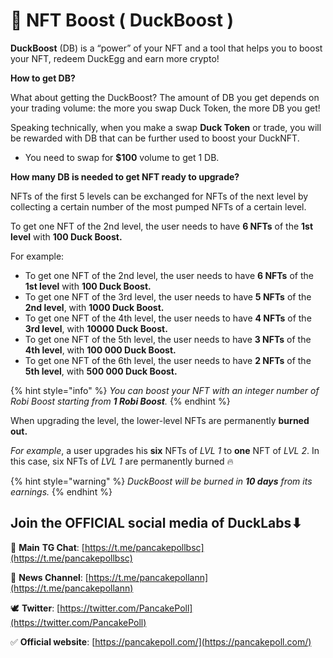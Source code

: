 # 🦆 NFT Boost ( DuckBoost )

**DuckBoost** (DB) is a “power” of your NFT and a tool that helps you to boost your NFT, redeem DuckEgg and earn more crypto!



**How to get DB?**

What about getting the DuckBoost? The amount of DB you get depends on your trading volume: the more you swap Duck Token, the more DB you get!

Speaking technically, when you make a swap **Duck Token** or trade, you will be rewarded with DB that can be further used to boost your DuckNFT.

* You need to swap for **$100** volume to get 1 DB.

**How many DB is needed to get NFT ready to upgrade?**

NFTs of the first 5 levels can be exchanged for NFTs of the next level by collecting a certain number of the most pumped NFTs of a certain level.

To get one NFT of the 2nd level, the user needs to have **6 NFTs** of the **1st level** with **100 Duck Boost.**

For example:

* To get one NFT of the 2nd level, the user needs to have **6 NFTs** of the **1st level** with **100 Duck Boost.**
* To get one NFT of the 3rd level, the user needs to have **5 NFTs** of the **2nd level**, with **1000 Duck Boost.**
* To get one NFT of the 4th level, the user needs to have **4 NFTs** of the **3rd level**, with **10000 Duck Boost.**
* To get one NFT of the 5th level, the user needs to have **3 NFTs** of the **4th level**, with **100 000 Duck Boost.**
* To get one NFT of the 6th level, the user needs to have **2 NFTs** of the **5th level**, with **500 000 Duck Boost.**

{% hint style="info" %}
_You can boost your NFT with an integer number of Robi Boost starting from **1 Robi Boost**._
{% endhint %}

When upgrading the level, the lower-level NFTs are permanently **burned out.**&#x20;

_For example_, a user upgrades his **six** NFTs of _LVL 1_ to **one** NFT of _LVL 2_. In this case, six NFTs of _LVL 1_ are permanently burned 🔥

{% hint style="warning" %}
_DuckBoost will be burned in **10 days** from its earnings._
{% endhint %}

## Join the OFFICIAL social media of DuckLabs⬇

💬  **Main** **TG Chat**: [https://t.me/pancakepollbsc](https://t.me/pancakepollbsc)

📣  **News Channel**: [https://t.me/pancakepollann](https://t.me/pancakepollann)

🕊️  **Twitter**: [https://twitter.com/PancakePoll](https://twitter.com/PancakePoll)

✅  **Official website**: [https://pancakepoll.com/](https://pancakepoll.com/)
